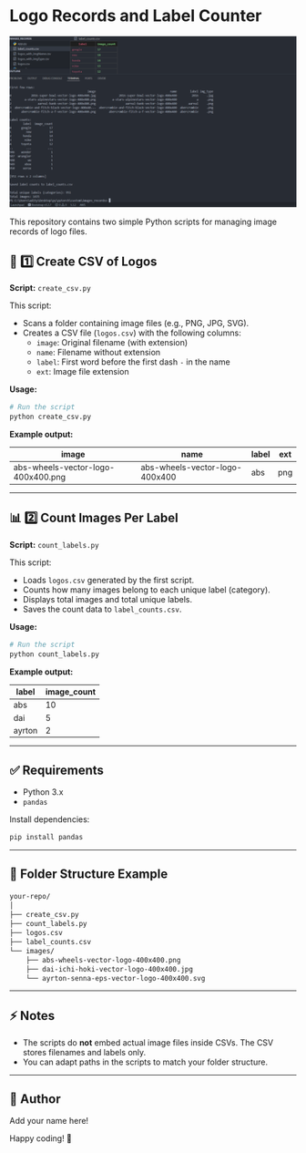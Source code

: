 
# Logo Records and Label Counter
<img src="https://github.com/AdxStackDev/py_get_logo_csv/raw/main/snap_3.png" width="1000">


This repository contains two simple Python scripts for managing image records of logo files.

## 📁 1️⃣ Create CSV of Logos

**Script:** `create_csv.py`

This script:
- Scans a folder containing image files (e.g., PNG, JPG, SVG).
- Creates a CSV file (`logos.csv`) with the following columns:
  - `image`: Original filename (with extension)
  - `name`: Filename without extension
  - `label`: First word before the first dash `-` in the name
  - `ext`: Image file extension

**Usage:**

```bash
# Run the script
python create_csv.py
```

**Example output:**

| image | name | label | ext |
|-------|------|-------|-----|
| abs-wheels-vector-logo-400x400.png | abs-wheels-vector-logo-400x400 | abs | png |

---

## 📊 2️⃣ Count Images Per Label

**Script:** `count_labels.py`

This script:
- Loads `logos.csv` generated by the first script.
- Counts how many images belong to each unique label (category).
- Displays total images and total unique labels.
- Saves the count data to `label_counts.csv`.

**Usage:**

```bash
# Run the script
python count_labels.py
```

**Example output:**

| label | image_count |
|-------|--------------|
| abs   | 10           |
| dai   | 5            |
| ayrton| 2            |

---

## ✅ Requirements

- Python 3.x
- `pandas`

Install dependencies:

```bash
pip install pandas
```

---

## 📂 Folder Structure Example

```
your-repo/
│
├── create_csv.py
├── count_labels.py
├── logos.csv
├── label_counts.csv
└── images/
    ├── abs-wheels-vector-logo-400x400.png
    ├── dai-ichi-hoki-vector-logo-400x400.jpg
    └── ayrton-senna-eps-vector-logo-400x400.svg
```

---

## ⚡️ Notes

- The scripts do **not** embed actual image files inside CSVs. The CSV stores filenames and labels only.
- You can adapt paths in the scripts to match your folder structure.

---

## 👤 Author

Add your name here!

Happy coding! 🚀
